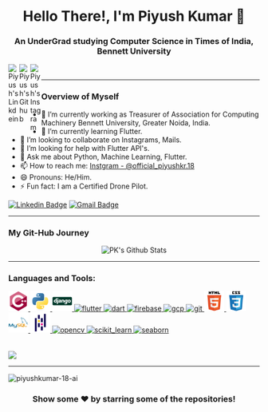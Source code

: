 <h1 align="center">Hello There!, I'm Piyush Kumar 👋</h1>

<h3 align="center">An UnderGrad studying Computer Science in Times of India, Bennett University</h3>


<a href="https://linkedin.com/in/piyush-kumar-a883731b9">
  <img align="left" alt="Piyush's Linkdein" width="22px" src="https://cdn.jsdelivr.net/npm/simple-icons@v3/icons/linkedin.svg" />
</a>
<a href="https://github.com/PiyushKumar-18-AI">
  <img align="left" alt="Piyush's Github" width="22px" src="https://cdn.jsdelivr.net/npm/simple-icons@v3/icons/github.svg" />
</a>
<a href="https://instagram.com/official_piyushkr.18/">
  <img align="left" alt="Piyush's Instagram" width="22px" src="https://cdn.jsdelivr.net/npm/simple-icons@v3/icons/instagram.svg" />
</a>
<br/>
<hr/>


### Overview of Myself
- 🔭 I’m currently working as Treasurer of Association for Computing Machinery Bennett University, Greater Noida, India.
- 🌱 I’m currently learning Flutter.
- 👯 I’m looking to collaborate on Instagrams, Mails.
- 🤔 I’m looking for help with Flutter API's.
- 💬 Ask me about Python, Machine Learning, Flutter.
- 📫 How to reach me: [Instgram - @official_piyushkr.18]("https://instagram.com/official_piyushkr.18/")
- 😄 Pronouns: He/Him.
- ⚡ Fun fact: I am a Certified Drone Pilot.

[![Linkedin Badge](https://img.shields.io/badge/-Piyush_Kumar-blue?style=flat-square&logo=Linkedin&logoColor=white&link=https://www.linkedin.com/in/piyush-kumar-a883731b9//)](https://www.linkedin.com/in/piyush-kumar-a883731b9/)
[![Gmail Badge](https://img.shields.io/badge/-piyushkumar000018@gmail.com-red?style=flat-square&logo=Gmail&logoColor=white&link=mailto:piyushkumar000018@gmail.com)](mailto:piyushkumar000018@gmail.com)

<hr/>

### My Git-Hub Journey
<p align="center">
  <img alt= "PK's Github Stats"  src = "https://github-readme-stats.vercel.app/api?username=PiyushKumar-18-AI&&show_icons=true&title_color=ffffff&icon_color=bb2acf&text_color=daf7dc&bg_color=151515">
  </p>
  
<hr/>

### Languages and Tools: 

<p align="left"> 
<a href="https://www.w3schools.com/cpp/" target="_blank" rel="noreferrer"> <img src="https://raw.githubusercontent.com/devicons/devicon/master/icons/cplusplus/cplusplus-original.svg" alt="cplusplus" width="40" height="40"/> </a> 
<a href="https://www.python.org" target="_blank" rel="noreferrer"> <img src="https://raw.githubusercontent.com/devicons/devicon/master/icons/python/python-original.svg" alt="python" width="40" height="40"/> </a> 
<a href="https://www.djangoproject.com/" target="_blank" rel="noreferrer"> <img src="https://raw.githubusercontent.com/devicons/devicon/master/icons/django/django-original.svg" alt="django" width="40" height="40"/> </a> 
<a href="https://flutter.dev" target="_blank" rel="noreferrer"> <img src="https://www.vectorlogo.zone/logos/flutterio/flutterio-icon.svg" alt="flutter" width="40" height="40"/> </a> 
<a href="https://dart.dev" target="_blank" rel="noreferrer"> <img src="https://www.vectorlogo.zone/logos/dartlang/dartlang-icon.svg" alt="dart" width="40" height="40"/> </a> 
<a href="https://firebase.google.com/" target="_blank" rel="noreferrer"> <img src="https://www.vectorlogo.zone/logos/firebase/firebase-icon.svg" alt="firebase" width="40" height="40"/> </a> 
<a href="https://cloud.google.com" target="_blank" rel="noreferrer"> <img src="https://www.vectorlogo.zone/logos/google_cloud/google_cloud-icon.svg" alt="gcp" width="40" height="40"/> </a> <a href="https://git-scm.com/" target="_blank" rel="noreferrer"> <img src="https://www.vectorlogo.zone/logos/git-scm/git-scm-icon.svg" alt="git" width="40" height="40"/> </a> 
<a href="https://www.w3.org/html/" target="_blank" rel="noreferrer"> <img src="https://raw.githubusercontent.com/devicons/devicon/master/icons/html5/html5-original-wordmark.svg" alt="html5" width="40" height="40"/> </a> 
<a href="https://www.w3schools.com/css/" target="_blank" rel="noreferrer"> <img src="https://raw.githubusercontent.com/devicons/devicon/master/icons/css3/css3-original-wordmark.svg" alt="css3" width="40" height="40"/> </a> 
<a href="https://www.mysql.com/" target="_blank" rel="noreferrer"> <img src="https://raw.githubusercontent.com/devicons/devicon/master/icons/mysql/mysql-original-wordmark.svg" alt="mysql" width="40" height="40"/> </a> 
<a href="https://pandas.pydata.org/" target="_blank" rel="noreferrer"> <img src="https://raw.githubusercontent.com/devicons/devicon/2ae2a900d2f041da66e950e4d48052658d850630/icons/pandas/pandas-original.svg" alt="pandas" width="40" height="40"/> </a> 
<a href="https://opencv.org/" target="_blank" rel="noreferrer"> <img src="https://www.vectorlogo.zone/logos/opencv/opencv-icon.svg" alt="opencv" width="40" height="40"/> </a> 
<a href="https://scikit-learn.org/" target="_blank" rel="noreferrer"> <img src="https://upload.wikimedia.org/wikipedia/commons/0/05/Scikit_learn_logo_small.svg" alt="scikit_learn" width="40" height="40"/> </a> 
<a href="https://seaborn.pydata.org/" target="_blank" rel="noreferrer"> <img src="https://seaborn.pydata.org/_images/logo-mark-lightbg.svg" alt="seaborn" width="40" height="40"/> </a> </p>
<br/>
<a href="https://github.com/PiyushKumar-18-AI">
  <img align="center" src="https://github-readme-stats.vercel.app/api/top-langs/?username=PiyushKumar-18-AI&theme=light&hide_langs_below=1" />
</a>
<hr/>
<p><img align="center" src="https://github-readme-streak-stats.herokuapp.com/?user=piyushkumar-18-ai&" alt="piyushkumar-18-ai" /></p>
<div align="center">

### Show some ❤️ by starring some of the repositories!

</div>

  
